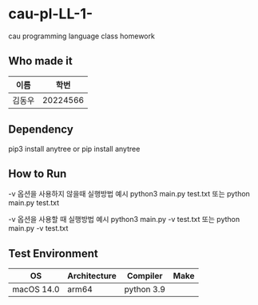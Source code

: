 # cau-pl-LL-1-
cau programming language class homework
## Who made it
| 이름 | 학번 |
| --- | --- |
| 김동우 | 20224566 |

## Dependency 
pip3 install anytree
or
pip install anytree

## How to Run
-v 옵션을 사용하지 않을때 실행방법 예시
python3 main.py test.txt
또는
python main.py test.txt

-v 옵션을 사용할 때 실행방법 예시
python3 main.py -v test.txt
또는
python main.py -v test.txt

## Test Environment
| OS | Architecture | Compiler | Make |
| --- | --- | --- | --- |
| macOS 14.0 | arm64 | python 3.9 |
